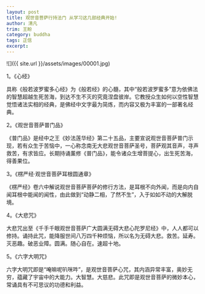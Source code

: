 ```yaml
---
layout: post
title: 观世音菩萨行持法门 从学习这几部经典开始!
author: 清凡
trim: 王盼
category: buddha
tags: 正信
excerpt:
---
```


![]({{ site.url }}/assets/images/00001.jpg)

1。《心经》

具称《般若波罗蜜多心经》为《般若经》的心髓，其中“般若波罗蜜多”意为依佛法的智慧超越生死苦海，到达不生不灭的究竟涅盘彼岸。它教授众生如何以空性智慧觉悟诸法实相的经典，是佛经中文字最为简炼，而内容又极为丰富的一部著名经典。

2。《观世音菩萨普门品》

《普门品》是经中之王《妙法莲华经》第二十五品，主要宣说观世音菩萨普门示现，若有众生于苦恼中，一心称念南无大悲观世音菩萨圣号，菩萨观其音声，寻声救苦，有求皆应。长期持诵薰修《普门品》，能令诸众生增菩提心，出生死苦海，得善果位。

3。《楞严经·观世音菩萨耳根圆通章》

《楞严经》卷六中解说观世音菩萨菩萨的修行方法，是耳根不向外闻，而是向内自闻耳根中能闻的闻性，由此做到“动静二相，了然不生”，入于如如不动的大解脱境。

4。《大悲咒》

大悲咒出至《千手千眼观世音菩萨广大圆满无碍大悲心陀罗尼经》中，人人都可以修持。诵持此咒，能降服世间八万四千种烦恼，所以名为无碍大悲。救苦。延寿。灭恶趣。破恶业障。圆满。随心自在。速超十地。

5。《六字大明咒》

六字大明咒即是“唵嘛呢叭咪吽”，是观世音菩萨心咒，其内涵异常丰富，奥妙无穷，蕴藏了宇宙中的大能力。大智慧。大慈悲。此咒即是观世音菩萨的微妙本心，常诵具有不可思议的功德和利益。
